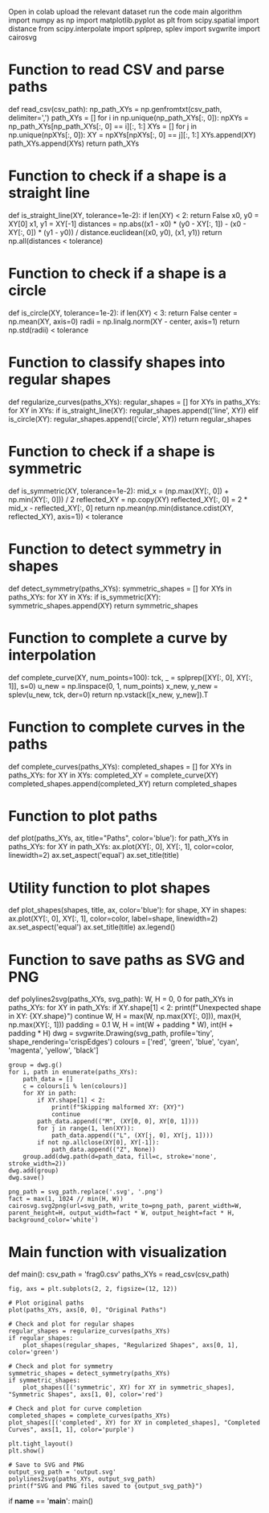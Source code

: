 Open in colab 
upload the relevant dataset 
run the code
main algorithm
import numpy as np
import matplotlib.pyplot as plt
from scipy.spatial import distance
from scipy.interpolate import splprep, splev
import svgwrite
import cairosvg

# Function to read CSV and parse paths
def read_csv(csv_path):
    np_path_XYs = np.genfromtxt(csv_path, delimiter=',')
    path_XYs = []
    for i in np.unique(np_path_XYs[:, 0]):
        npXYs = np_path_XYs[np_path_XYs[:, 0] == i][:, 1:]
        XYs = []
        for j in np.unique(npXYs[:, 0]):
            XY = npXYs[npXYs[:, 0] == j][:, 1:]
            XYs.append(XY)
        path_XYs.append(XYs)
    return path_XYs

# Function to check if a shape is a straight line
def is_straight_line(XY, tolerance=1e-2):
    if len(XY) < 2:
        return False
    x0, y0 = XY[0]
    x1, y1 = XY[-1]
    distances = np.abs((x1 - x0) * (y0 - XY[:, 1]) - (x0 - XY[:, 0]) * (y1 - y0)) / distance.euclidean((x0, y0), (x1, y1))
    return np.all(distances < tolerance)

# Function to check if a shape is a circle
def is_circle(XY, tolerance=1e-2):
    if len(XY) < 3:
        return False
    center = np.mean(XY, axis=0)
    radii = np.linalg.norm(XY - center, axis=1)
    return np.std(radii) < tolerance

# Function to classify shapes into regular shapes
def regularize_curves(paths_XYs):
    regular_shapes = []
    for XYs in paths_XYs:
        for XY in XYs:
            if is_straight_line(XY):
                regular_shapes.append(('line', XY))
            elif is_circle(XY):
                regular_shapes.append(('circle', XY))
    return regular_shapes

# Function to check if a shape is symmetric
def is_symmetric(XY, tolerance=1e-2):
    mid_x = (np.max(XY[:, 0]) + np.min(XY[:, 0])) / 2
    reflected_XY = np.copy(XY)
    reflected_XY[:, 0] = 2 * mid_x - reflected_XY[:, 0]
    return np.mean(np.min(distance.cdist(XY, reflected_XY), axis=1)) < tolerance

# Function to detect symmetry in shapes
def detect_symmetry(paths_XYs):
    symmetric_shapes = []
    for XYs in paths_XYs:
        for XY in XYs:
            if is_symmetric(XY):
                symmetric_shapes.append(XY)
    return symmetric_shapes

# Function to complete a curve by interpolation
def complete_curve(XY, num_points=100):
    tck, _ = splprep([XY[:, 0], XY[:, 1]], s=0)
    u_new = np.linspace(0, 1, num_points)
    x_new, y_new = splev(u_new, tck, der=0)
    return np.vstack([x_new, y_new]).T

# Function to complete curves in the paths
def complete_curves(paths_XYs):
    completed_shapes = []
    for XYs in paths_XYs:
        for XY in XYs:
            completed_XY = complete_curve(XY)
            completed_shapes.append(completed_XY)
    return completed_shapes

# Function to plot paths
def plot(paths_XYs, ax, title="Paths", color='blue'):
    for path_XYs in paths_XYs:
        for XY in path_XYs:
            ax.plot(XY[:, 0], XY[:, 1], color=color, linewidth=2)
    ax.set_aspect('equal')
    ax.set_title(title)

# Utility function to plot shapes
def plot_shapes(shapes, title, ax, color='blue'):
    for shape, XY in shapes:
        ax.plot(XY[:, 0], XY[:, 1], color=color, label=shape, linewidth=2)
    ax.set_aspect('equal')
    ax.set_title(title)
    ax.legend()

# Function to save paths as SVG and PNG
def polylines2svg(paths_XYs, svg_path):
    W, H = 0, 0
    for path_XYs in paths_XYs:
        for XY in path_XYs:
            if XY.shape[1] < 2:
                print(f"Unexpected shape in XY: {XY.shape}")
                continue
            W, H = max(W, np.max(XY[:, 0])), max(H, np.max(XY[:, 1]))
    padding = 0.1
    W, H = int(W + padding * W), int(H + padding * H)
    dwg = svgwrite.Drawing(svg_path, profile='tiny', shape_rendering='crispEdges')
    colours = ['red', 'green', 'blue', 'cyan', 'magenta', 'yellow', 'black']

    group = dwg.g()
    for i, path in enumerate(paths_XYs):
        path_data = []
        c = colours[i % len(colours)]
        for XY in path:
            if XY.shape[1] < 2:
                print(f"Skipping malformed XY: {XY}")
                continue
            path_data.append(("M", (XY[0, 0], XY[0, 1])))
            for j in range(1, len(XY)):
                path_data.append(("L", (XY[j, 0], XY[j, 1])))
            if not np.allclose(XY[0], XY[-1]):
                path_data.append(("Z", None))
        group.add(dwg.path(d=path_data, fill=c, stroke='none', stroke_width=2))
    dwg.add(group)
    dwg.save()

    png_path = svg_path.replace('.svg', '.png')
    fact = max(1, 1024 // min(H, W))
    cairosvg.svg2png(url=svg_path, write_to=png_path, parent_width=W, parent_height=H, output_width=fact * W, output_height=fact * H, background_color='white')

# Main function with visualization
def main():
    csv_path = 'frag0.csv'
    paths_XYs = read_csv(csv_path)

    fig, axs = plt.subplots(2, 2, figsize=(12, 12))

    # Plot original paths
    plot(paths_XYs, axs[0, 0], "Original Paths")

    # Check and plot for regular shapes
    regular_shapes = regularize_curves(paths_XYs)
    if regular_shapes:
        plot_shapes(regular_shapes, "Regularized Shapes", axs[0, 1], color='green')

    # Check and plot for symmetry
    symmetric_shapes = detect_symmetry(paths_XYs)
    if symmetric_shapes:
        plot_shapes([('symmetric', XY) for XY in symmetric_shapes], "Symmetric Shapes", axs[1, 0], color='red')

    # Check and plot for curve completion
    completed_shapes = complete_curves(paths_XYs)
    plot_shapes([('completed', XY) for XY in completed_shapes], "Completed Curves", axs[1, 1], color='purple')

    plt.tight_layout()
    plt.show()

    # Save to SVG and PNG
    output_svg_path = 'output.svg'
    polylines2svg(paths_XYs, output_svg_path)
    print(f"SVG and PNG files saved to {output_svg_path}")

if __name__ == '__main__':
    main()
